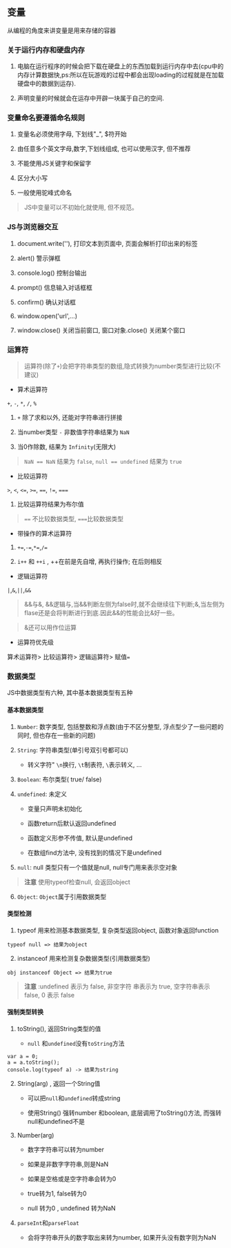 ##  变量

从编程的角度来讲变量是用来存储的容器

###  关于运行内存和硬盘内存

1. 电脑在运行程序的时候会把下载在硬盘上的东西加载到运行内存中去(cpu中的内存计算数据快,ps:所以在玩游戏的过程中都会出现loading的过程就是在加载硬盘中的数据到运存).

2. 声明变量的时候就会在运存中开辟一块属于自己的空间.

###  变量命名要遵循命名规则

1. 变量名必须使用字母, 下划线"_", $符开始

2. 由任意多个英文字母,数字,下划线组成, 也可以使用汉字, 但不推荐

3. 不能使用JS关键字和保留字

4. 区分大小写

5. 一般使用驼峰式命名

> JS中变量可以不初始化就使用, 但不规范。

###  JS与浏览器交互

1. document.write(''), 打印文本到页面中, 页面会解析打印出来的标签

2. alert() 警示弹框

3. console.log() 控制台输出

4. prompt() 信息输入对话框框

5. confirm() 确认对话框

6. window.open('url',...)

7. window.close() 关闭当前窗口, 窗口对象.close() 关闭某个窗口

###  运算符

> 运算符(除了`+`)会把字符串类型的数组,隐式转换为number类型进行比较(不建议)

+  算术运算符

`+`, `-`, `*`, `/`, `%`

1. `+` 除了求和以外, 还能对字符串进行拼接

2. 当number类型 `-` 非数值字符串结果为 `NaN`

3. 当0作除数, 结果为 `Infinity`(无限大)

> `NaN == NaN` 结果为 `false`, `null == undefined` 结果为 `true` 

+  比较运算符

`>`, `<`, `<=`, `>=`, `==`, `!=`, `===`

1. 比较运算符结果为布尔值

> `==` 不比较数据类型, `===`比较数据类型

+  带操作的算术运算符

1. `+=`,`-=`,`*=`,`/=`

2. `i++` 和 `++i` , ++在前是先自增, 再执行操作; 在后则相反

+  逻辑运算符

`|`,`&`,`||`,`&&`

> &&与&, &&逻辑与,当&&判断左侧为false时,就不会继续往下判断;&,当左侧为flase还是会将判断进行到底.因此&&的性能会比&好一些。

> &还可以用作位运算

+  运算符优先级

算术运算符> 比较运算符> 逻辑运算符> 赋值`=`

###  数据类型

JS中数据类型有六种, 其中基本数据类型有五种

####  基本数据类型

1. `Number`: 数字类型, 包括整数和浮点数(由于不区分整型, 浮点型少了一些问题的同时, 但也存在一些新的问题)

2. `String`: 字符串类型(单引号双引号都可以)

    - 转义字符" `\n`换行, `\t`制表符, `\`表示转义, ...

3. `Boolean`: 布尔类型( true/ false)

4. `undefined`: 未定义

    - 变量只声明未初始化

    - 函数return后默认返回undefined

    - 函数定义形参不传值, 默认是undefined

    - 在数组find方法中, 没有找到的情况下是undefined

5. `null`: null 类型只有一个值就是null, null专门用来表示空对象

> **注意** 使用typeof检查null, 会返回object

6. `Object`: `Object`属于引用数据类型

####  类型检测

1. typeof 用来检测基本数据类型, 复杂类型返回object, 函数对象返回function
```
typeof null => 结果为object
```

2. instanceof 用来检测复杂数据类型(引用数据类型)
```
obj instanceof Object => 结果为true 
```

> **注意** :undefined 表示为 false, 非空字符 串表示为 true, 空字符串表示false, 0 表示 false 

####  强制类型转换

1. toString(), 返回String类型的值

    - `null` 和`undefined`没有`toString`方法
```
var a = 0; 
a = a.toString();
console.log(typeof a) -> 结果为string
```

2. String(arg) , 返回一个String值

    - 可以把`null`和`undefined`转成string

    - 使用String() 强转number 和boolean, 底层调用了toString()方法, 而强转null和undefined不是

3. Number(arg)

    - 数字字符串可以转为number

    - 如果是非数字字符串,则是NaN

    - 如果是空格或是空字符串会转为0

    - true转为1, false转为0

    - null 转为0 , undefined 转为NaN

4. `parseInt`和`parseFloat`

    - 会将字符串开头的数字取出来转为number, 如果开头没有数字则为NaN


